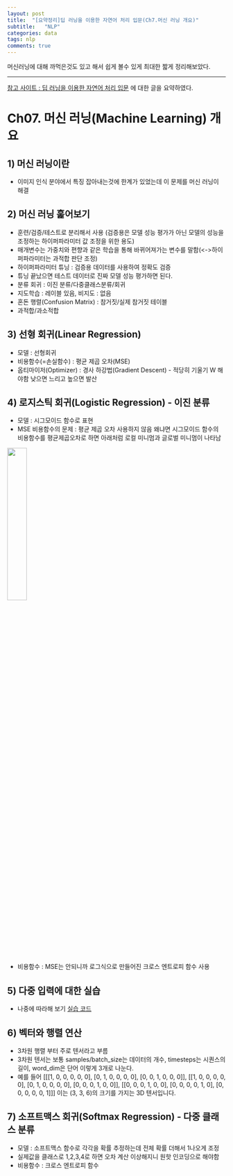 ```yaml
---
layout: post
title:  "[요약정리]딥 러닝을 이용한 자연어 처리 입문(Ch7.머신 러닝 개요)"
subtitle:   "NLP"
categories: data
tags: nlp
comments: true
---
```

머신러닝에 대해 까먹은것도 있고 해서 쉽게 볼수 있게 최대한 짧게 정리해보았다.  

---

[참고 사이트 : 딥 러닝을 이용한 자연어 처리 입문](https://wikidocs.net/21669) 에 대한 글을 요약하였다. 

# Ch07. 머신 러닝(Machine Learning) 개요

## 1) 머신 러닝이란
- 이미지 인식 분야에서 특징 잡아내는것에 한계가 있었는데 이 문제를 머신 러닝이 해결

## 2) 머신 러닝 훑어보기
- 훈련/검증/테스트로 분리해서 사용 (검증용은 모델 성능 평가가 아닌 모델의 성능을 조정하는 하이퍼파라미터 값 조정을 위한 용도)
- 매개변수는 가중치와 편향과 같은 학습을 통해 바뀌어져가는 변수를 말함(<->하이퍼파라미터는 과적합 판단 조정)
- 하이퍼파라미터 튜닝 : 검증용 데이터를 사용하여 정확도 검증
- 튜닝 끝났으면 테스트 데이터로 진짜 모델 성능 평가하면 된다.
- 분류 회귀 : 이진 분류/다중클래스분류/회귀
- 지도학습 : 레이블 있음, 비지도 : 없음
- 혼돈 행렬(Confusion Matrix) : 참거짓/실제 참거짓 테이블
- 과적합/과소적합

## 3) 선형 회귀(Linear Regression)
- 모델 : 선형회귀
- 비용함수(=손실함수) : 평균 제곱 오차(MSE)
- 옵티마이저(Optimizer) : 경사 하강법(Gradient Descent) - 적당히 기울기 W 해야함 낮으면 느리고 높으면 발산

## 4) 로지스틱 회귀(Logistic Regression) - 이진 분류
- 모델 : 시그모이드 함수로 표현
- MSE 비용함수의 문제 : 평균 제곱 오차 사용하지 않음 왜냐면 시그모이드 함수의 비용함수를 평균제곱오차로 하면 아래처럼 로컬 미니멈과 글로벌 미니멈이 나타남 
<img src="https://wikidocs.net/images/page/22881/%EB%A1%9C%EC%BB%AC%EB%AF%B8%EB%8B%88%EB%A9%88.PNG" width="30%"> 

- 비용함수 : MSE는 안되니까 로그식으로 만들어진 크로스 엔트로피 함수 사용

## 5) 다중 입력에 대한 실습
- 나중에 따라해 보기 [실습 코드](https://wikidocs.net/35821)

## 6) 벡터와 행렬 연산
- 3차원 행렬 부터 주로 텐서라고 부름 
- 3차원 텐서는 보통 samples/batch_size는 데이터의 개수, timesteps는 시퀀스의 길이, word_dim은 단어 이렇게 3개로 나눈다.
- 예를 들어
[[[1, 0, 0, 0, 0, 0], [0, 1, 0, 0, 0, 0], [0, 0, 1, 0, 0, 0]],
[[1, 0, 0, 0, 0, 0], [0, 1, 0, 0, 0, 0], [0, 0, 0, 1, 0, 0]],
[[0, 0, 0, 1, 0, 0], [0, 0, 0, 0, 1, 0], [0, 0, 0, 0, 0, 1]]]
이는 (3, 3, 6)의 크기를 가지는 3D 텐서입니다.

## 7) 소프트맥스 회귀(Softmax Regression) - 다중 클래스 분류
- 모델 : 소프트맥스 함수로 각각을 확률 추정하는데 전체 확률 더해서 1나오게 조정
- 실제값을 클래스로 1,2,3,4로 하면 오차 계산 이상해지니 원핫 인코딩으로 해야함
- 비용함수 : 크로스 엔트로피 함수

